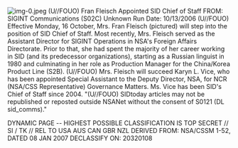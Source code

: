 ![img-0.jpeg](img-0.jpeg)
(U//FOUO) Fran Fleisch Appointed SID Chief of Staff
FROM: SIGINT Communications (S02C)
Unknown
Run Date: 10/13/2006
(U//FOUO) Effective Monday, 16 October, Mrs. Fran Fleisch (pictured) will step into the position of SID Chief of Staff. Most recently, Mrs. Fleisch served as the Assistant Director for SIGINT Operations in NSA's Foreign Affairs Directorate. Prior to that, she had spent the majority of her career working in SID (and its predecessor organizations), starting as a Russian linguist in 1980 and culminating in her role as Production Manager for the China/Korea Product Line (S2B).
(U//FOUO) Mrs. Fleisch will succeed Karyn L. Vice, who has been appointed Special Assistant to the Deputy Director, NSA, for NCR (NSA/CSS Representative) Governance Matters. Ms. Vice has been SID's Chief of Staff since 2004.
"(U//FOUO) SIDtoday articles may not be republished or reposted outside NSANet without the consent of S0121 (DL sid_comms)."

DYNAMIC PAGE -- HIGHEST POSSIBLE CLASSIFICATION IS TOP SECRET // SI / TK // REL TO USA AUS CAN GBR NZL DERIVED FROM: NSA/CSSM 1-52, DATED 08 JAN 2007 DECLASSIFY ON: 20320108

